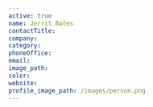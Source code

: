 ```yaml
---
active: true
name: Jerrit Bates
contactTitle:
company:
category:
phoneOffice:
email:
image_path:
color:
website:
profile_image_path: /images/person.png
---
```

